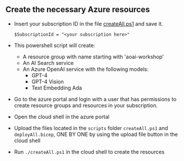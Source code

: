 
## Create the necessary Azure resources
- Insert your subscription ID in the file [createAll.ps1](./scripts/createAll.ps1) and save it. 
    ```
    $SubscriptionId = "<your subscription here>"
    ```

- This powershell script will create:
    - A resource group with name starting with 'aoai-workshop'
    - An AI Search service
    - An Azure OpenAI service with the following models:
        - GPT-4
        - GPT-4 Vision
        - Text Embedding Ada

- Go to the azure portal and login with a user that has permissions to create resource groups and resources in your subscription.
- Open the cloud shell in the azure portal
- Upload the files located in the `scripts` folder `createAll.ps1` and `deployAll.bicep`, ONE BY ONE by using the upload file button in the cloud shell
- Run `./createAll.ps1` in the cloud shell to create the resources

